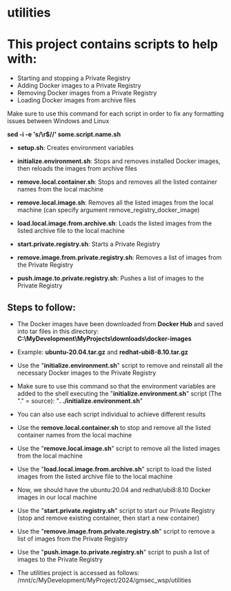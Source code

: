 # utilities

# This project contains scripts to help with:

- Starting and stopping a Private Registry
- Adding Docker images to a Private Registry
- Removing Docker images from a Private Registry
- Loading Docker images from archive files

Make sure to use this command for each script in order to fix any formatting issues between Windows and Linux

**sed -i -e 's/\r$//' some.script.name.sh**

- **setup.sh**: Creates environment variables

- **initialize.environment.sh**: Stops and removes installed Docker images, then reloads the images from archive files

- **remove.local.container.sh**: Stops and removes all the listed container names from the local machine

- **remove.local.image.sh**: Removes all the listed images from the local machine (can specify argument remove_registry_docker_image)

- **load.local.image.from.archive.sh**: Loads the listed images from the listed archive file to the local machine

- **start.private.registry.sh**: Starts a Private Registry

- **remove.image.from.private.registry.sh**: Removes a list of images from the Private Registry

- **push.image.to.private.registry.sh**: Pushes a list of images to the Private Registry

## Steps to follow:

- The Docker images have been downloaded from **Docker Hub** and saved into tar files in this directory: **C:\MyDevelopment\MyProjects\downloads\docker-images**

- Example: **ubuntu-20.04.tar.gz** and **redhat-ubi8-8.10.tar.gz**

- Use the "**initialize.environment.sh**" script to remove and reinstall all the necessary Docker images to the Private Registry

- Make sure to use this command so that the environment variables are added to the shell executing the "**initialize.environment.sh**" script (The "." = source): "**. ./initialize.environment.sh**"

- You can also use each script individual to achieve different results

- Use the **remove.local.container.sh** to stop and remove all the listed container names from the local machine

- Use the "**remove.local.image.sh**" script to remove all the listed images from the local machine

- Use the "**load.local.image.from.archive.sh**" script to load the listed images from the listed archive file to the local machine

- Now, we should have the ubuntu:20.04 and redhat/ubi8:8.10 Docker images in our local machine

- Use the "**start.private.registry.sh**" script to start our Private Registry (stop and remove existing container, then start a new container)

- Use the "**remove.image.from.private.registry.sh**" script to remove a list of images from the Private Registry

- Use the "**push.image.to.private.registry.sh**" script to push a list of images to the Private Registry

- The utilities project is accessed as follows: /mnt/c/MyDevelopment/MyProject/2024/gmsec_wsp/utilities

